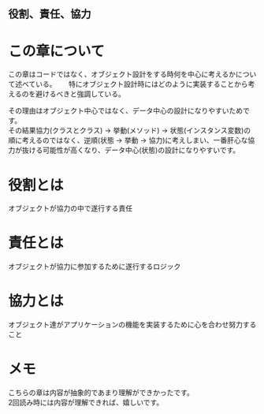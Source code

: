 ## 役割、責任、協力

# この章について
この章はコードではなく、オブジェクト設計をする時何を中心に考えるかについて述べている。　　
特にオブジェクト設計時にはどのように実装することから考えるのを避けるべきと強調している。

その理由はオブジェクト中心ではなく、データ中心の設計になりやすいためです。  
その結果協力(クラスとクラス) -> 挙動(メソッド) -> 状態(インスタンス変数)の順に考えるのではなく、逆順(状態 -> 挙動 -> 協力)に考えしまい、一番肝心な協力が抜ける可能性が高くなり、データ中心(状態)の設計になりやすいです。


# 役割とは
オブジェクトが協力の中で遂行する責任

# 責任とは
オブジェクトが協力に参加するために遂行するロジック

# 協力とは
オブジェクト達がアプリケーションの機能を実装するために心を合わせ努力すること

# メモ
こちらの章は内容が抽象的であまり理解ができかったです。  
2回読み時には内容が理解できれば、嬉しいです。